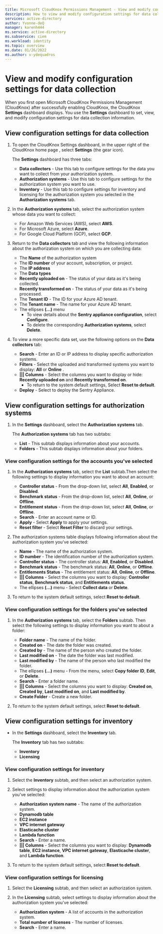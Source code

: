 ```yaml
---
title: Microsoft CloudKnox Permissions Management - View and modify configuration settings for data collection
description: How to view and modify configuration settings for data collection in Microsoft CloudKnox Permissions Management.
services: active-directory
author: Yvonne-deQ
manager: karenh444
ms.service: active-directory
ms.subservice: ciem
ms.workload: identity
ms.topic: overview
ms.date: 01/26/2022
ms.author: v-ydequadros
---
```


# View and modify configuration settings for data collection

When you first open Microsoft CloudKnox Permissions Management (CloudKnox) after successfully enabling CloudKnox, the CloudKnox **Settings** dashboard displays. You use the **Settings** dashboard to set, view, and modify configuration settings for data collection information.

## View configuration settings for data collection

1. To open the CloudKnox Settings dashboard, in the upper right of the CloudKnox home page , select **Settings** (the gear icon).

    The **Settings** dashboard has three tabs:

    - **Data collectors** - Use this tab to configure settings for the data you want to collect from your authorization system.
    - **Authorization systems** - Use this tab to configure settings for the authorization system you want to use.
    - **Inventory** - Use this tab to configure settings for inventory and licensing for the authorization system you selected in the **Authorization systems** tab.

1. In the **Authorization systems** tab, select the authorization system whose data you want to collect:

    - For Amazon Web Services (AWS), select **AWS**. 
    - For Microsoft Azure, select **Azure**.
    - For Google Cloud Platform (GCP), select **GCP**.

1. Return to the **Data collectors** tab and view the following information about the authorization system on which you are collecting data:

    - The **Name** of the authorization system
    - The **ID number** of your account, subscription, or project.
    - The **IP address**
    - The **Data types**
    - **Recently uploaded on** - The status of your data as it's being collected.
    - **Recently transformed on** - The status of your data as it's being processed.
    - The **Tenant ID** - The ID for your Azure AD tenant.
    - The **Tenant name** - The name for your Azure AD tenant.
    - The ellipses **(...)** menu 
        - To view details about the **Sentry appliance configuration**, select **Configure**.
        - To delete the corresponding **Authorization systems**, select **Delete**.

1. To view a more specific data set, use the following options on the **Data collectors** tab:

    - **Search** - Enter an ID or IP address to display specific authorization systems.
    - **Filters** - Select the uploaded and transformed systems you want to display: **All** or **Online** . 
    - **||| Columns** - Select the columns you want to display or hide: **Recently uploaded on** and **Recently transformed on**. 
        - To return to the system default settings, Select **Reset to default**.
    - **Deploy** - Select to deploy the Sentry Appliance. 

## View configuration settings for authorization systems

1. In the **Settings** dashboard, select the **Authorization systems** tab.

    The **Authorization systems** tab has two subtabs: 

    - **List** - This subtab displays information about your accounts.
    - **Folders** - This subtab displays information about your folders.

### View configuration settings for the accounts you've selected

1. In the **Authorization systems** tab, select the **List** subtab.Then select the following settings to display information you want to about an account:

    - **Controller status** - From the drop-down list, select **All**, **Enabled**, or **Disabled**.
    - **Benchmark status** - From the drop-down list, select **All**, **Online**, or **Offline**.
    - **Entitlement status** - From the drop-down list, select **All**, **Online**, or **Offline**.
    - **Search** - Enter an account name or ID.
    - **Apply** - Select **Apply** to apply your settings.
    - **Reset filter** - Select **Reset Filter** to discard your settings.

1. The authorization systems table displays following information about the authorization system you've selected:

    - **Name** - The name of the authorization system.
    - **ID number** - The identification number of the authorization system.
    - **Controller status** - The controller status: **All**, **Enabled**, or **Disabled**.
    - **Benchmark status** - The benchmark status: **All**, **Online**, or **Offline**.
    - **Entitlements Status** - The entitlement status: **All**, **Online**, or **Offline**.
    - **||| Columns** - Select the columns you want to display: **Controller status**, **Benchmark status**, and **Entitlements status**.
    - The ellipses **(...)** menu - Select **Collect data** or **Delete**.

1. To return to the system default settings, select **Reset to default**.

### View configuration settings for the folders you've selected

1. In the **Authorization systems** tab, select the **Folders** subtab. Then select the following settings to display information you want to about a folder:

    - **Folder name** - The name of the folder.
    - **Created on** - The date the folder was created.
    - **Created by** - The name of the person who created the folder.
    - **Last modified on** - The date the folder was last modified.
    - **Last modified by** - The name of the person who last modified the folder.
    - The ellipses **(...)** menu - From the menu, select **Copy folder ID**, **Edit**, or **Delete**.
    - **Search** - Enter a folder name.
    - **||| Columns** - Select the columns you want to display: **Created on**, **Created by**, **Last modified on**, and **Last modified by**.
    - **Create Folder** - Create a new folder. 

1. To return to the system default settings, select **Reset to default**.


## View configuration settings for inventory

- In the **Settings** dashboard, select the **Inventory** tab.

    The **Inventory** tab has two subtabs:

    - **Inventory** 
    - **Licensing**

### View configuration settings for inventory

1. Select the **Inventory** subtab, and then select an authorization system.
1. Select settings to display information about the authorization system you've selected:

    - **Authorization system name** - The name of the authorization system.
    - **Dynamodb table**
    - **EC2 instance**
    - **VPC internet gateway**
    - **Elasticache cluster**
    - **Lambda function**
    - **Search** - Enter a name.
    - **||| Columns** - Select the columns you want to display: **Dynamodb table**, **EC2 instance**, **VPC internet gateway**, **Elasticache cluster**, and **Lambda function**.

1. To return to the system default settings, select **Reset to default**.

### View configuration settings for licensing

1. Select the **Licensing** subtab, and then select an authorization system.

1. In the **Licensing** subtab, select settings to display information about the authorization system you've selected:

    - **Authorization system** - A list of accounts in the authorization system.
    - **Total number of licenses** - The number of licenses.
    - **Search** - Enter a name.

<!---## Next steps--->